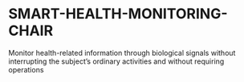 # SMART-HEALTH-MONITORING-CHAIR
Monitor health-related information through biological signals without interrupting the subject’s ordinary activities and without requiring operations 
